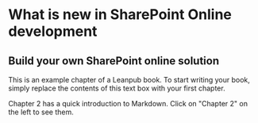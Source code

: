# What is new in SharePoint Online development

## Build your own SharePoint online solution

This is an example chapter of a Leanpub book.  To start writing your book, simply replace the contents of this text box with your first chapter.

Chapter 2 has a quick introduction to Markdown. Click on "Chapter 2" on the left to see them.
